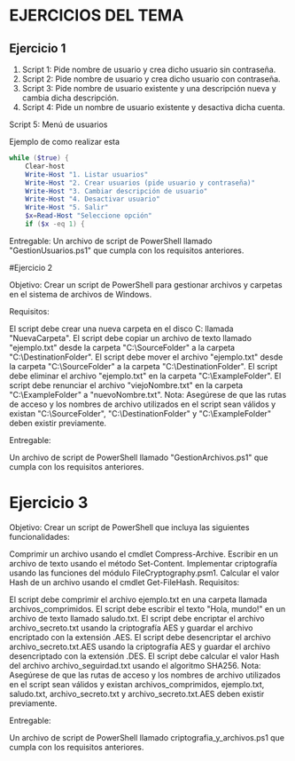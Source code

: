 # EJERCICIOS DEL TEMA
## Ejercicio 1
1. Script 1: Pide nombre de usuario y crea dicho usuario sin contraseña.
2. Script 2: Pide nombre de usuario y crea dicho usuario con contraseña.
3. Script 3: Pide nombre de usuario existente y una descripción nueva y cambia dicha descripción.
4. Script 4: Pide un nombre de usuario existente y desactiva dicha cuenta.

Script 5: Menú de usuarios

Ejemplo de como realizar esta
```powershell
while ($true) {
    Clear-host
    Write-Host "1. Listar usuarios"
    Write-Host "2. Crear usuarios (pide usuario y contraseña)"
    Write-Host "3. Cambiar descripción de usuario"
    Write-Host "4. Desactivar usuario"
    Write-Host "5. Salir"
    $x=Read-Host "Seleccione opción"
    if ($x -eq 1) {

```
Entregable: Un archivo de script de PowerShell llamado "GestionUsuarios.ps1" que cumpla con los requisitos anteriores.

#Ejercicio 2

Objetivo: Crear un script de PowerShell para gestionar archivos y carpetas en el sistema de archivos de Windows.

Requisitos:

El script debe crear una nueva carpeta en el disco C: llamada "NuevaCarpeta".
El script debe copiar un archivo de texto llamado "ejemplo.txt" desde la carpeta "C:\SourceFolder" a la carpeta "C:\DestinationFolder".
El script debe mover el archivo "ejemplo.txt" desde la carpeta "C:\SourceFolder" a la carpeta "C:\DestinationFolder".
El script debe eliminar el archivo "ejemplo.txt" en la carpeta "C:\ExampleFolder".
El script debe renunciar el archivo "viejoNombre.txt" en la carpeta "C:\ExampleFolder" a "nuevoNombre.txt".
Nota: Asegúrese de que las rutas de acceso y los nombres de archivo utilizados en el script sean válidos y existan "C:\SourceFolder", "C:\DestinationFolder" y "C:\ExampleFolder" deben existir previamente.

Entregable:

Un archivo de script de PowerShell llamado "GestionArchivos.ps1" que cumpla con los requisitos anteriores.

# Ejercicio 3

Objetivo: Crear un script de PowerShell que incluya las siguientes funcionalidades:

Comprimir un archivo usando el cmdlet Compress-Archive.
Escribir en un archivo de texto usando el método Set-Content.
Implementar criptografía usando las funciones del módulo FileCryptography.psm1.
Calcular el valor Hash de un archivo usando el cmdlet Get-FileHash.
Requisitos:

El script debe comprimir el archivo ejemplo.txt en una carpeta llamada archivos_comprimidos.
El script debe escribir el texto "Hola, mundo!" en un archivo de texto llamado saludo.txt.
El script debe encriptar el archivo archivo_secreto.txt usando la criptografía AES y guardar el archivo encriptado con la extensión .AES.
El script debe desencriptar el archivo archivo_secreto.txt.AES usando la criptografía AES y guardar el archivo desencriptado con la extensión .DES.
El script debe calcular el valor Hash del archivo archivo_seguirdad.txt usando el algoritmo SHA256.
Nota: Asegúrese de que las rutas de acceso y los nombres de archivo utilizados en el script sean válidos y existan archivos_comprimidos, ejemplo.txt, saludo.txt, archivo_secreto.txt y archivo_secreto.txt.AES deben existir previamente.

Entregable:

Un archivo de script de PowerShell llamado criptografia_y_archivos.ps1 que cumpla con los requisitos anteriores.
